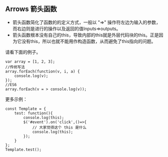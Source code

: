 
## Arrows 箭头函数

- 箭头函数简化了函数的的定义方式，一般以 "=>" 操作符左边为输入的参数，而右边则是进行的操作以及返回的值Inputs=>outputs。
- 箭头函数根本没有自己的this，导致内部的this就是外层代码块的this。正是因为它没有this，所以也就不能用作构造函数，从而避免了this指向的问题。

请看下面的例子。

```
var array = [1, 2, 3];
//传统写法
array.forEach(function(v, i, a) {
    console.log(v);
});
//ES6
array.forEach(v = > console.log(v));
```

更多示例：

```
const Template = {
    test: function(){
        console.log(this);
        $('#event').on('click',()=>{
            // 大家觉得这个 this 是什么
            console.log(this);
        });
    }
};
Template.test();

```
